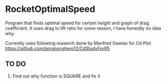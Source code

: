 # RocketOptimalSpeed
Program that finds optimal speed for certain height and graph of drag coefficient. It uses drag to lift ratio for some reason, I have honestly no idea why.

Currently uses following reaserch done by Manfred Gawlas for Cd Plot https://github.com/pingponghero12/CdStudyForR5

## TO DO
1. Find out why function is SQUARE and fix it
